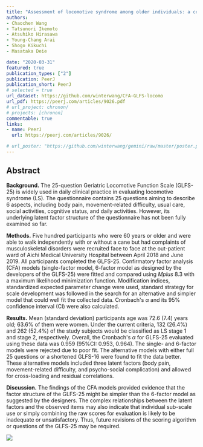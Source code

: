 ```yaml
---
title: "Assessment of locomotive syndrome among older individuals: a confirmatory factor analysis of the 25-question Geriatric Locomotive Function Scale"
authors: 
- Chaochen Wang
- Tatsunori Ikemoto
- Atsuhiko Hirasawa
- Young-Chang Arai
- Shogo Kikuchi
- Masataka Deie

date: "2020-03-31"
featured: true
publication_types: ["2"]
publication: PeerJ
publication_short: PeerJ
# selected = true
url_dataset: https://github.com/winterwang/CFA-GLFS-locomo
url_pdf: https://peerj.com/articles/9026.pdf
# url_project: chronon/
# projects: [chronon]
commentable: true
links:
- name: PeerJ
  url: https://peerj.com/articles/9026/

# url_poster: "https://github.com/winterwang/gemini/raw/master/poster.pdf"
---
```



## Abstract

**Background.** The 25-question Geriatric Locomotive Function Scale (GLFS-25) is widely used in daily clinical practice in evaluating locomotive syndrome (LS). The questionnaire contains 25 questions aiming to describe 6 aspects, including body pain, movement-related difficulty, usual care, social activities, cognitive status, and daily activities. However, its underlying latent factor structure of the questionnaire has not been fully examined so far. 

**Methods.** Five hundred participants who were 60 years or older and were able to walk independently with or without a cane but had complaints of musculoskeletal disorders were recruited face to face at the out-patient ward of Aichi Medical University Hospital between April 2018 and June 2019. All participants completed the GLFS-25. Confirmatory factor analysis (CFA) models (single-factor model, 6-factor model as designed by the developers of the GLFS-25) were fitted and compared using _Mplus_ 8.3 with a maximum likelihood minimization function. Modification indices, standardized expected parameter change were used, standard strategy for scale development was followed in the search for an alternative and simpler model that could well fit the collected data. Cronbach's $\alpha$ and its 95% confidence interval (CI) were also calculated. 

**Results.** Mean (standard deviation) participants age was 72.6 (7.4) years old; 63.6% of them were women. Under the current criteria, 132 (26.4%) and 262 (52.4%) of the study subjects would be classified as LS stage 1 and stage 2, respectively. Overall, the Cronbach's $\alpha$ for GLFS-25 evaluated using these data was 0.959 (95%CI: 0.953, 0.964). The single- and 6-factor models were rejected due to poor fit. The alternative models with either full 25 questions or a shortened GLFS-16 were found to fit the data better. These alternative models included three latent factors (body pain, movement-related difficulty, and psycho-social complication) and allowed for cross-loading and residual correlations.

**Discussion.**  The findings of the CFA models provided evidence that the factor structure of the GLFS-25 might be simpler than the 6-factor model as suggested by the designers. The complex relationships between the latent factors and the observed items may also indicate that individual sub-scale use or simply combining the raw scores for evaluation is likely to be inadequate or unsatisfactory. Thus, future revisions of the scoring algorithm or questions of the GLFS-25 may be required.


![](/img/Model1.png)
